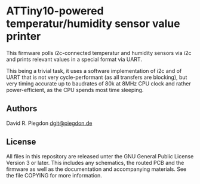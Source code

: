 <!-- vim: fo=a tw=80 colorcolumn=80 syntax=markdown :
-->

ATTiny10-powered temperatur/humidity sensor value printer
=========================================================

This firmware polls i2c-connected temperatur and humidity sensors via i2c and
prints relevant values in a special format via UART.

This being a trivial task, it uses a software implementation of i2c and of UART
that is not very cycle-performant (as all transfers are blocking), but very
timing accurate up to baudrates of 80k at 8MHz CPU clock and rather
power-efficient, as the CPU spends most time sleeping.


Authors
-------

David R. Piegdon <dgit@piegdon.de>


License
-------

All files in this repository are released unter the GNU General Public License
Version 3 or later. This includes any schematics, the routed PCB and the firmware
as well as the documentation and accompanying materials. See the file COPYING
for more information.


